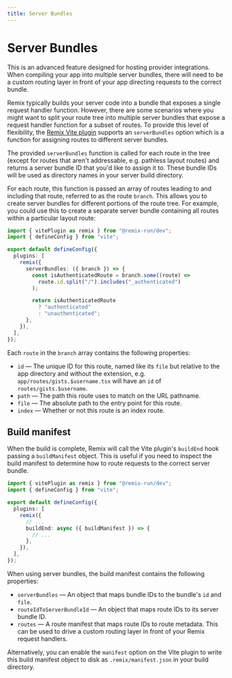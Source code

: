 ```yaml
---
title: Server Bundles
---
```


# Server Bundles

<docs-warning>This is an advanced feature designed for hosting provider integrations. When compiling your app into multiple server bundles, there will need to be a custom routing layer in front of your app directing requests to the correct bundle.</docs-warning>

Remix typically builds your server code into a bundle that exposes a single request handler function. However, there are some scenarios where you might want to split your route tree into multiple server bundles that expose a request handler function for a subset of routes. To provide this level of flexibility, the [Remix Vite plugin][remix-vite] supports an `serverBundles` option which is a function for assigning routes to different server bundles.

The provided `serverBundles` function is called for each route in the tree (except for routes that aren't addressable, e.g. pathless layout routes) and returns a server bundle ID that you'd like to assign it to. These bundle IDs will be used as directory names in your server build directory.

For each route, this function is passed an array of routes leading to and including that route, referred to as the route `branch`. This allows you to create server bundles for different portions of the route tree. For example, you could use this to create a separate server bundle containing all routes within a particular layout route:

```ts filename=vite.config.ts lines=[7-15]
import { vitePlugin as remix } from "@remix-run/dev";
import { defineConfig } from "vite";

export default defineConfig({
  plugins: [
    remix({
      serverBundles: ({ branch }) => {
        const isAuthenticatedRoute = branch.some((route) =>
          route.id.split("/").includes("_authenticated")
        );

        return isAuthenticatedRoute
          ? "authenticated"
          : "unauthenticated";
      },
    }),
  ],
});
```

Each `route` in the `branch` array contains the following properties:

- `id` — The unique ID for this route, named like its `file` but relative to the app directory and without the extension, e.g. `app/routes/gists.$username.tsx` will have an `id` of `routes/gists.$username`.
- `path` — The path this route uses to match on the URL pathname.
- `file` — The absolute path to the entry point for this route.
- `index` — Whether or not this route is an index route.

## Build manifest

When the build is complete, Remix will call the Vite plugin's `buildEnd` hook passing a `buildManifest` object. This is useful if you need to inspect the build manifest to determine how to route requests to the correct server bundle.

```ts filename=vite.config.ts lines=[8-10]
import { vitePlugin as remix } from "@remix-run/dev";
import { defineConfig } from "vite";

export default defineConfig({
  plugins: [
    remix({
      // ...
      buildEnd: async ({ buildManifest }) => {
        // ...
      },
    }),
  ],
});
```

When using server bundles, the build manifest contains the following properties:

- `serverBundles` — An object that maps bundle IDs to the bundle's `id` and `file`.
- `routeIdToServerBundleId` — An object that maps route IDs to its server bundle ID.
- `routes` — A route manifest that maps route IDs to route metadata. This can be used to drive a custom routing layer in front of your Remix request handlers.

Alternatively, you can enable the `manifest` option on the Vite plugin to write this build manifest object to disk as `.remix/manifest.json` in your build directory.

[remix-vite]: ./vite
[pathless-layout-route]: ../file-conventions/routes#nested-layouts-without-nested-urls
